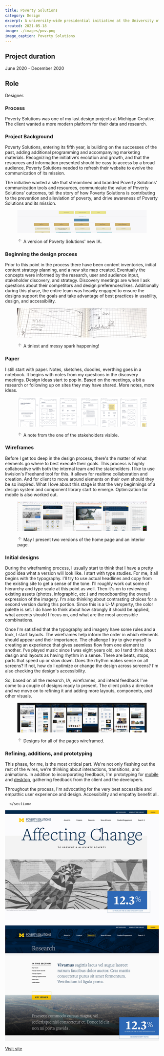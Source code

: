 ```yaml
---
title: Poverty Solutions
category: Design
excerpt: A university-wide presidential initiative at the University of Michigan.
created: 2021-05-18
image: ./images/pov.png
image_caption: Poverty Solutions
---
```


## Project duration

June 2020 - December 2020

## Role

Designer.

<div class="w-full leading-relaxed">
      <section class="flex-1 w-full max-w-6xl ">
        <h3 
          class="mb-6 text-3xl font-normal leading-none md:text-4xl lg:text-6xl"
        >
          Process
        </h3 >
        <p>
          Poverty Solutions was one of my last design projects at
          Michigan Creative. The client wanted a more modern platform for their
          data and research.
        </p>
      </section>
      <section class="flex-1 w-full max-w-6xl mx-auto content lg:pt-10 lg:pb-24"
      >
        <h3 class="text-2xl font-normal leading-none md:text-3xl lg:text-4xl">
          Project Background
        </h3 >
        <p>
          Poverty Solutions, entering its fifth year, is building on the
          successes of the past, adding additional programming and accompanying
          marketing materials. Recognizing the initiative’s evolution and
          growth, and that the resources and information presented should be
          easy to access by a broad audience, Poverty Solutions needed to
          refresh their website to evolve the communication of its mission.
        </p>
        <p>
          The initiative wanted a site that streamlined and branded Poverty
          Solutions’ communication tools and resources, communicate the value of
          Poverty Solutions’ outcomes, tell the story of how Poverty Solutions
          is contributing to the prevention and alleviation of poverty, and
          drive awareness of Poverty Solutions and its mission.
        </p>
      </section>
      <figure class="w-full mt-10 mb-10 md:mb-0">

![Home page of Poverty Solutions](./images/sitemap.jpg)

  <figcaption
          class="max-w-6xl mx-auto text-sm leading-none text-right text-gray-800 "
        >
          <svg
            xmlns="http://www.w3.org/2000/svg"
            width="16"
            height="16"
            viewBox="0 0 24 24"
            fill="none"
            stroke="currentColor"
            stroke-width="1"
            stroke-linecap="round"
            stroke-linejoin="round"
            class="inline feather feather-arrow-up"
          ><line x1="12" y1="19" x2="12" y2="5"></line><polyline points="5 12 12 5 19 12"></polyline>          </svg>
          <span> A version of Poverty Solutions' new IA. </span>
        </figcaption>
      </figure>
      <section
       class="flex-1 w-full max-w-6xl mx-auto content lg:pt-10 lg:pb-24"
      >
        <h3 class="text-2xl font-normal leading-none md:text-3xl lg:text-4xl">
          Beginning the design process
        </h3 >
        <p>
          Prior to this point in the process there have been content
          inventories, initial content strategy planning, and a new site map
          created. Eventually the concepts were informed by the research, user
          and audience input, stakeholder discovery, and strategy. Discovery
          meetings are when I ask questions about their competitors and design
          preferences/likes. Additionally during this phase, the entire team was
          heavily engaged to ensure the designs support the goals and take
          advantage of best practices in usability, design, and accessibility.
        </p>
      </section>
      <figure class="w-full mt-10 mb-10 md:mb-0">

![an image of a rough wireframe drawn in a notebook](./images/paper.jpg)

<figcaption
          class="max-w-6xl px-6 mx-auto mt-1 text-sm leading-none text-right text-gray-800 "
        >
          <svg
            xmlns="http://www.w3.org/2000/svg"
            width="16"
            height="16"
            viewBox="0 0 24 24"
            fill="none"
            stroke="currentColor"
            stroke-width="1"
            stroke-linecap="round"
            stroke-linejoin="round"
            class="inline feather feather-arrow-up"
          >            <line x1="12" y1="19" x2="12" y2="5"></line><polyline points="5 12 12 5 19 12"></polyline>          </svg>
          <span>A tiniest and messy spark happening!</span>
        </figcaption>
      </figure>
      <section
       class="flex-1 w-full max-w-6xl mx-auto content lg:pt-10 lg:pb-24"
      >
        <h3 class="text-2xl font-normal leading-none md:text-3xl lg:text-4xl">
          Paper
        </h3 >
        <p>
          I still start with paper. Notes, sketches, doodles, everthing goes in
          a notebook. It begins with notes from my questions in the discovery
          meetings. Design ideas start to pop in. Based on the meetings, a bit a
          research or following up on sites they may have shared. More notes,
          more ideas.
        </p>
      </section>
      <figure class="w-full mt-10 mb-10 md:mb-0">

![A polished wireframe created in a design application](./images/wires.jpg)

<figcaption
          class="max-w-6xl px-6 mx-auto mt-1 text-sm leading-none text-right text-gray-800 "
        >
          <svg
            xmlns="http://www.w3.org/2000/svg"
            width="16"
            height="16"
            viewBox="0 0 24 24"
            fill="none"
            stroke="currentColor"
            stroke-width="1"
            stroke-linecap="round"
            stroke-linejoin="round"
            class="inline feather feather-arrow-up"
          >            <line x1="12" y1="19" x2="12" y2="5"></line>            <polyline points="5 12 12 5 19 12"></polyline>          </svg>
          <span>A note from the one of the stakeholders visible.</span>
        </figcaption>
      </figure>
      <section
       class="flex-1 w-full max-w-6xl mx-auto content lg:pt-10 lg:pb-24"
      >
        <h3 class="text-2xl font-normal leading-none md:text-3xl lg:text-4xl">
          Wireframes
        </h3 >
        <p>
          Before I get too deep in the design process, there's the matter of
          what elements go where to best execute their goals. This process is
          highly collaborative with both the internal team and the stakeholders.
          I like to use Invision's Freehand tool for this. It allows for
          realtime collaboration and creation. And for client to move around
          elements on their own should they be so inspired. What I love about
          this stage is that the very beginnings of a design system and
          component library start to emerge. Optimization for mobile is also
          worked out.
        </p>
      </section>
      <figure class="w-full mt-10 mb-10 md:mb-0">

![I usually present two versions of a design for a web page](./images/versions.jpg)

<figcaption
          class="max-w-6xl px-6 mx-auto mt-1 text-sm leading-none text-right text-gray-800 "
        >
          <svg
            xmlns="http://www.w3.org/2000/svg"
            width="16"
            height="16"
            viewBox="0 0 24 24"
            fill="none"
            stroke="currentColor"
            stroke-width="1"
            stroke-linecap="round"
            stroke-linejoin="round"
            class="inline feather feather-arrow-up"
          >            <line x1="12" y1="19" x2="12" y2="5"></line>            <polyline points="5 12 12 5 19 12"></polyline>          </svg>
          <span
            >May I present two versions of the home page and an interior
            page.</span
          >
        </figcaption>
      </figure>
      <section
       class="flex-1 w-full max-w-6xl mx-auto content lg:pt-10 lg:pb-24"
      >
        <h3 class="text-2xl font-normal leading-none md:text-3xl lg:text-4xl">
          Initial designs
        </h3 >
        <p>
          During the wireframing process, I usually start to think that I have a
          pretty good idea what a version will look like. I start with type
          studies. For me, it all begins with the typography. I'll try to use
          actual headlines and copy from the existing site to get a sense of the
          tone. I'll roughly work out some of hierarchy and type scale at this
          point as well. Then it's on to reviewing existing assets (photos,
          infographic, etc.) and moodboarding the overall expression of the
          imagery. I'm also thinking about contrasting choices for a second
          version during this portion. Since this is a U-M property, the color
          palette is set. I do have to think about how strongly it should be
          applied, what accents should I focus on, and what are the most accessible combinations.
        </p>
        <p>
          Once I'm satisfied that the typography and imagery have some rules and
          a look, I start layouts. The wireframes help inform the order in which
          elements should appear and their importance. The challenge I try to
          give myself is creating an experience that gives seemless flow from
          one element to another. I've played music since I was eight years old,
          so I tend think about design and layouts as having rhythm in a sense.
          There are beats, stops, parts that speed up or slow down. Does the
          rhythm makes sense on all screens? If not, how do I optimize or change
          the design across screens? I'm also checking the design's accessibility.
        </p>
        <p>
          So, based on all the research, IA, wireframes, and interal feedback
          I've come to a couple of designs ready to present. The client picks a
          direction and we move on to refining it and adding more layouts,
          components, and other visuals.
        </p>
      </section>
      <figure class="w-full mt-10 mb-10 md:mb-0">

![Tada! Final product, new and shiny, just for you!](./images/final.jpg)

<figcaption
          class="max-w-6xl px-6 mx-auto mt-1 text-sm leading-none text-right text-gray-800 "
        >
          <svg
            xmlns="http://www.w3.org/2000/svg"
            width="16"
            height="16"
            viewBox="0 0 24 24"
            fill="none"
            stroke="currentColor"
            stroke-width="1"
            stroke-linecap="round"
            stroke-linejoin="round"
            class="inline feather feather-arrow-up"
          >            <line x1="12" y1="19" x2="12" y2="5"></line>            <polyline points="5 12 12 5 19 12"></polyline>          </svg>
          <span>Designs for all of the pages wireframed.</span>
        </figcaption>
      </figure>
      <section
       class="flex-1 w-full max-w-6xl mx-auto content lg:pt-10 lg:pb-24"
      >
        <h3 class="text-2xl font-normal leading-none md:text-3xl lg:text-4xl">
          Refining, additions, and prototyping
        </h3 >
        <p>
          This phase, for me, is the most critical part. We're not only fleshing
          out the rest of the wires, we're thinking about interactions,
          transitions, and animations. In addition to incorporating feedback,
          I'm prototyping for
          <a class="pb-0.5 text-red-500 transition-all duration-200 ease-in-out border-b border-red-300 hover:border-blue-900"
            href="https://www.sketch.com/s/8cfdb5a1-b10d-43ca-834a-8e7ff4f29934/a/kxWbKP/play"
            >mobile</a
          >
          and
          <a class="pb-0.5 text-red-500 transition-all duration-200 ease-in-out border-b border-red-300 hover:border-blue-900"
            href="https://www.sketch.com/s/8cfdb5a1-b10d-43ca-834a-8e7ff4f29934/a/jKdq0G/play"
            >desktop</a
          >, gathering feedback from the client and the developers.
        </p>
        <p>Throughout the process, I'm advocating for the very best accessible and empathic user experience and design. Accessibility and empathy benefit all.</p>
       
      </section>

![Home page of Poverty Solutions](./images/pov-home.jpg)

![An example of a main landing page](./images/pov-landing.jpg)

[Visit site](https://poverty.umich.edu/)
